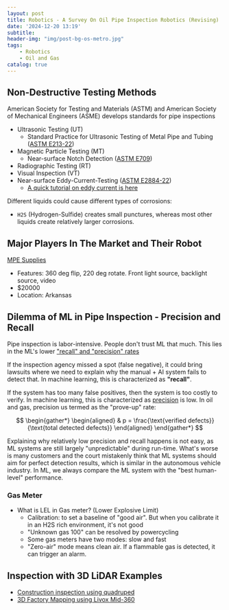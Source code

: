 ```yaml
---
layout: post
title: Robotics - A Survey On Oil Pipe Inspection Robotics (Revising)
date: '2024-12-20 13:19'
subtitle: 
header-img: "img/post-bg-os-metro.jpg"
tags:
    - Robotics
    - Oil and Gas
catalog: true
---
```


## Non-Destructive Testing Methods

American Society for Testing and Materials (ASTM) and American Society of Mechanical Engineers (ASME) develops standards for pipe inspections

- Ultrasonic Testing (UT)
  - Standard Practice for Ultrasonic Testing of Metal Pipe and Tubing ([ASTM E213-22](https://www.astm.org/e0213-22.html))
- Magnetic Particle Testing (MT)
  - Near-surface Notch Detection ([ASTM E709](https://www.astm.org/e0709-21.html))
- Radiographic Testing (RT)
- Visual Inspection (VT)
- Near-surface Eddy-Current-Testing ([ASTM E2884-22](https://www.astm.org/e2884-22.html))
  - [A quick tutorial on eddy current is here](../2017/2017-06-01-electronics-eddy-current.markdown)

Different liquids could cause different types of corrosions:

- `H2S` (Hydrogen-Sulfide) creates small punctures, whereas most other liquids create relatively larger corrosions.

## Major Players In The Market and Their Robot

[MPE Supplies](https://mpesupplies.com/products/dakotah-power-tools-500ft-robotic-crawler-inspection-system-sewer-crawler?gad_source=1&gclid=Cj0KCQiAr7C6BhDRARIsAOUKifgQB3tfUs9hEb4J3qpJmgopCde9cWLddTOfVa8txg_RJMf-WyWgh08aAoixEALw_wcB)

- Features: 360 deg flip, 220 deg rotate. Front light source, backlight source, video
- $20000
- Location: Arkansas

## Dilemma of ML in Pipe Inspection - Precision and Recall

Pipe inspection is labor-intensive. People don't trust ML that much. This lies in the ML's lower ["recall" and "precision" rates](../2022/2022-02-15-deep-learning-performance-metrics.markdown)

If the inspection agency missed a spot (false negative), it could bring lawsuits where we need to explain why the manual + AI system fails to detect that. In machine learning, this is characterized as **"recall"**.

If the system has too many false positives, then the system is too costly to verify. In machine learning, this is characterized as [precision](../2022/2022-02-15-deep-learning-performance-metrics.markdown) is low. In oil and gas, precision us termed as the "prove-up" rate:

$$
\begin{gather*}
\begin{aligned}
& p = \frac{\text{verified defects}}{\text{total detected defects}}
\end{aligned}
\end{gather*}
$$

Explaining why relatively low precision and recall happens is not easy, as ML systems are still largely "unpredictable" during run-time. What's worse is many customers and the court mistakenly think that ML systems should aim for perfect detection results, which is similar in the autonomous vehicle industry. In ML, we always compare the ML system with the "best human-level" performance.

### Gas Meter

- What is LEL in Gas meter? (Lower Explosive Limit)
    - Calibration: to set a baseline of "good air". But when you calibrate it in an H2S rich environment, it's not good
    - "Unknown gas 100" can be resolved by powercycling
    - Some gas meters have two modes: slow and fast
    - "Zero-air" mode means clean air. If a flammable gas is detected, it can trigger an alarm.


## Inspection with 3D LiDAR Examples

- [Construction inspection using quadruped](https://www.youtube.com/watch?v=Eyl6II_tB3k)
- [3D Factory Mapping using Livox Mid-360](https://www.bilibili.com/video/BV1zb411Z731/?spm_id_from=333.337.search-card.all.click&vd_source=ae0bfd67b026e62fbc37ca190dfd1839)
